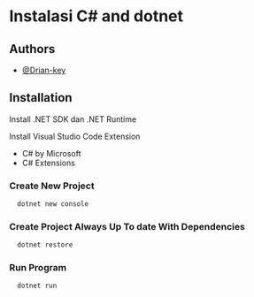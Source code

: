 # Instalasi C# and dotnet

## Authors

- [@Drian-key](https://www.github.com/Drian-key)

## Installation

Install .NET SDK dan .NET Runtime

Install Visual Studio Code Extension

- C# by Microsoft
- C# Extensions

### Create New Project

```bash
  dotnet new console
```

### Create Project Always Up To date With Dependencies

```bash
  dotnet restore
```

### Run Program

```bash
  dotnet run
```
